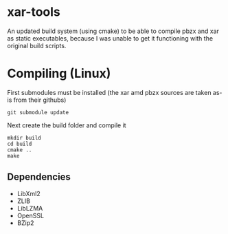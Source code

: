 # xar-tools

An updated build system (using cmake) to be able to compile pbzx and xar as static executables, because I was unable to get it functioning with the original build scripts.

# Compiling (Linux)

First submodules must be installed (the xar amd pbzx sources are taken as-is from their githubs)
```
git submodule update
```
Next create the build folder and compile it

```
mkdir build
cd build
cmake ..
make
```

## Dependencies

* LibXml2
* ZLIB
* LibLZMA
* OpenSSL
* BZip2
